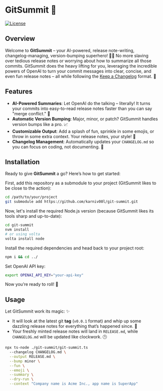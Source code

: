 # GitSummit 🎢

[![License](https://img.shields.io/badge/license-MIT-blue.svg)](LICENSE)

## Overview

Welcome to **GitSummit** – your AI-powered, release note-writing, changelog-managing, version-bumping superhero! 🦸‍♂️ No more slaving over tedious release notes or worrying about how to summarize all those commits. GitSummit does the heavy lifting for you, leveraging the incredible powers of OpenAI to turn your commit messages into clear, concise, and even fun release notes – all while following the [Keep a Changelog](https://keepachangelog.com/en/1.0.0/) format. 🚀

## Features

- **AI-Powered Summaries**: Let OpenAI do the talking – literally! It turns your commits into easy-to-read release notes faster than you can say "merge conflict." 🤖
- **Automatic Version Bumping**: Major, minor, or patch? GitSummit handles version bumps like a pro. 📈
- **Customizable Output**: Add a splash of fun, sprinkle in some emojis, or throw in some extra context. Your release notes, your style! 🎨
- **Changelog Management**: Automatically updates your `CHANGELOG.md` so you can focus on coding, not documenting. 📝

## Installation

Ready to give **GitSummit** a go? Here’s how to get started:

First, add this repository as a submodule to your project (GitSummit likes to be close to the action):

```bash
cd /path/to/your/project
git submodule add https://github.com/karniv00l/git-summit.git
```

Now, let's install the required Node.js version (because GitSummit likes its tools sharp and up-to-date):

```bash
cd git-summit
nvm install
# or using volta
volta install node
```

Install the required dependencies and head back to your project root:

```bash
npm i && cd ../
```

Set OpenAI API key:

```bash
export OPENAI_API_KEY="your-api-key"
```

Now you’re ready to roll! 🎉

## Usage

Let GitSummit work its magic: ✨

- It will look at the latest git **tag** (`v0.0.1` format) and whip up some dazzling release notes for everything that’s happened since. 🌟
- Your freshly minted release notes will land in `RELEASE.md`, while `CHANGELOG.md` will be updated like clockwork. 🕒

```bash
npx ts-node ./git-summit/git-summit.ts
  --changelog CHANGELOG.md \
  --output RELEASE.md \
  --bump minor \
  --fun \
  --emoji \
  --summary \
  --dry-run \
  --context "Company name is Acme Inc., app name is SuperApp"
```
